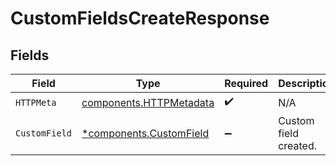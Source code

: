 # CustomFieldsCreateResponse


## Fields

| Field                                                              | Type                                                               | Required                                                           | Description                                                        |
| ------------------------------------------------------------------ | ------------------------------------------------------------------ | ------------------------------------------------------------------ | ------------------------------------------------------------------ |
| `HTTPMeta`                                                         | [components.HTTPMetadata](../../models/components/httpmetadata.md) | :heavy_check_mark:                                                 | N/A                                                                |
| `CustomField`                                                      | [*components.CustomField](../../models/components/customfield.md)  | :heavy_minus_sign:                                                 | Custom field created.                                              |